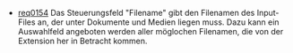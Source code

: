 * [req0154](https://github.com/PolitAktiv/politaktiv-requirements/tree/master/de/requirements/req0154.md)
Das Steuerungsfeld "Filename" gibt den Filenamen des Input-Files an, der unter Dokumente und Medien liegen muss. Dazu kann ein Auswahlfeld angeboten werden aller möglochen Filenamen, die von der Extension her in Betracht kommen.


